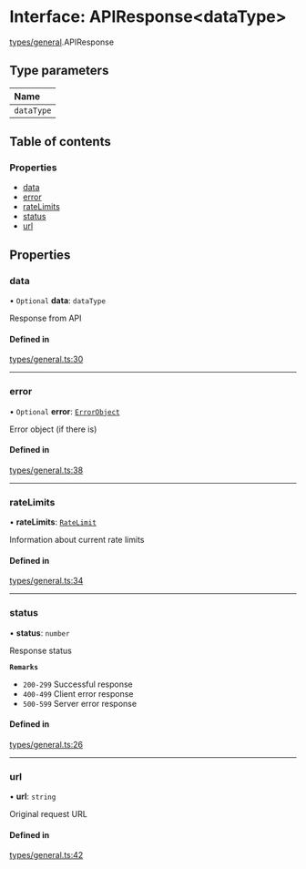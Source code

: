 # Interface: APIResponse<dataType\>

[types/general](../modules/types_general.md).APIResponse

## Type parameters

| Name |
| :------ |
| `dataType` |

## Table of contents

### Properties

- [data](types_general.APIResponse.md#data)
- [error](types_general.APIResponse.md#error)
- [rateLimits](types_general.APIResponse.md#ratelimits)
- [status](types_general.APIResponse.md#status)
- [url](types_general.APIResponse.md#url)

## Properties

### data

• `Optional` **data**: `dataType`

Response from API

#### Defined in

[types/general.ts:30](https://github.com/jameslinimk/unofficial-valorant-api/blob/1def087/package/src/types/general.ts#L30)

___

### error

• `Optional` **error**: [`ErrorObject`](types_general.ErrorObject.md)

Error object (if there is)

#### Defined in

[types/general.ts:38](https://github.com/jameslinimk/unofficial-valorant-api/blob/1def087/package/src/types/general.ts#L38)

___

### rateLimits

• **rateLimits**: [`RateLimit`](types_general.RateLimit.md)

Information about current rate limits

#### Defined in

[types/general.ts:34](https://github.com/jameslinimk/unofficial-valorant-api/blob/1def087/package/src/types/general.ts#L34)

___

### status

• **status**: `number`

Response status

**`Remarks`**

- `200-299`  Successful response
- `400-499`  Client error response
- `500-599`  Server error response

#### Defined in

[types/general.ts:26](https://github.com/jameslinimk/unofficial-valorant-api/blob/1def087/package/src/types/general.ts#L26)

___

### url

• **url**: `string`

Original request URL

#### Defined in

[types/general.ts:42](https://github.com/jameslinimk/unofficial-valorant-api/blob/1def087/package/src/types/general.ts#L42)
